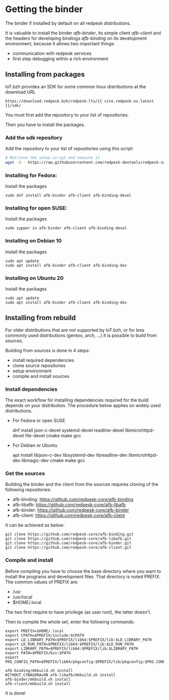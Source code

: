 # Getting the binder

The binder if installed by default on all redpesk distributions.

It is valuable to install the binder *afb-binder*, its simple client *afb-client*
and the headers for developing bindings *afb-binding* on its development environment,
because it allows two important things:

- communication with redpesk services
- first step debugging within a rich environment

## Installing from packages

IoT.bzh provides an SDK for some common linux distributions at the download URL

    https://download.redpesk.bzh/redpesk-lts/{{ site.redpesk-os.latest }}/sdk/

You must first add the repository to your list of repositories.

Then you have to install the packages.

### Add the sdk repository

Add the repository to your list of repositories using this script:

```bash
# Retrieve the setup script and execute it
wget -O - https://raw.githubusercontent.com/redpesk-devtools/redpesk-sdk-tools/master/install-redpesk-sdk.sh | bash
```

### Installing for Fedora:

Install the packages

    sudo dnf install afb-binder afb-client afb-binding-devel

### Installing for open SUSE:

Install the packages

    sudo zypper in afb-binder afb-client afb-binding-devel

### Installing on Debian 10

Install the packages

    sudo apt update
    sudo apt install afb-binder afb-client afb-binding-dev

### Installing on Ubuntu 20

Install the packages

    sudo apt update
    sudo apt install afb-binder afb-client afb-binding-dev

## Installing from rebuild

For older distributions that are not supported by IoT.bzh,
or for less commonly used distributions (gentoo, arch, ...)
it is possible to build from sources.

Building from sources is done in 4 steps:

- install required dependencies
- clone source repositories
- setup environment
- compile and install sources

### Install dependencies

The exact workflow for installing dependencies required for the build depends on
your distribution. The procedure below applies on widely used distributions.

- For Fedora or open SUSE

    dnf install json-c-devel systemd-devel readline-devel libmicrohttpd-devel file-devel cmake make gcc

- For Debian or Ubuntu

    apt install libjson-c-dev libsystemd-dev libreadline-dev libmicrohttpd-dev libmagic-dev cmake make gcc

### Get the sources

Building the binder and the client from the sources requires cloning of the following repositories:

- afb-binding: https://github.com/redpesk-core/afb-binding
- afb-libafb:  https://github.com/redpesk-core/afb-libafb
- afb-binder:  https://github.com/redpesk-core/afb-binder
- afb-client:  https://github.com/redpesk-core/afb-client

It can be achieved as below:

    git clone https://github.com/redpesk-core/afb-binding.git
    git clone https://github.com/redpesk-core/afb-libafb.git
    git clone https://github.com/redpesk-core/afb-binder.git
    git clone https://github.com/redpesk-core/afb-client.git

### Compile and install

Before compiling you have to choose the base directory where you want to
install the programs and development files. That directory is noted PREFIX.
The common values of PREFIX are:

- /usr
- /usr/local
- $HOME/.local

The two first require to have privilege (as user root), the latter doesn't.

Then to compile the whole set, enter the following commands:

    export PREFIX=$HOME/.local
    export CPATH=$PREFIX/include:$CPATH
    export LD_LIBRARY_PATH=$PREFIX/lib64:$PREFIX/lib:$LD_LIBRARY_PATH
    export LD_RUN_PATH=$PREFIX/lib64:$PREFIX/lib:$LD_RUN_PATH
    export LIBRARY_PATH=$PREFIX/lib64:$PREFIX/lib:$LIBRARY_PATH
    export PATH=$PREFIX/bin:$PATH
    export PKG_CONFIG_PATH=$PREFIX/lib64/pkgconfig:$PREFIX/lib/pkgconfig:$PKG_CONFIG_PATH

    afb-binding/mkbuild.sh install
    WITHOUT_CYNAGORA=ON afb-libafb/mkbuild.sh install
    afb-binder/mkbuild.sh install
    afb-client/mkbuild.sh install

It is done!

